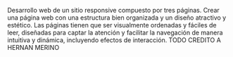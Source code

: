 Desarrollo web de un sitio responsive compuesto por tres páginas. Crear una página web con una estructura bien organizada y un diseño atractivo y estético. Las páginas tienen que ser visualmente ordenadas y fáciles de leer, diseñadas para captar la atención y facilitar la navegación de manera intuitiva y dinámica, incluyendo efectos de interacción.
TODO CREDITO A HERNAN MERINO